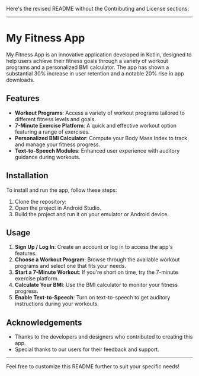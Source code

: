 Here's the revised README without the Contributing and License sections:

---

# My Fitness App

My Fitness App is an innovative application developed in Kotlin, designed to help users achieve their fitness goals through a variety of workout programs and a personalized BMI calculator. The app has shown a substantial 30% increase in user retention and a notable 20% rise in app downloads.

## Features

- **Workout Programs**: Access a variety of workout programs tailored to different fitness levels and goals.
- **7-Minute Exercise Platform**: A quick and effective workout option featuring a range of exercises.
- **Personalized BMI Calculator**: Compute your Body Mass Index to track and manage your fitness progress.
- **Text-to-Speech Modules**: Enhanced user experience with auditory guidance during workouts.

## Installation

To install and run the app, follow these steps:

1. Clone the repository:
2. Open the project in Android Studio.
3. Build the project and run it on your emulator or Android device.

## Usage

1. **Sign Up / Log In**: Create an account or log in to access the app's features.
2. **Choose a Workout Program**: Browse through the available workout programs and select one that fits your needs.
3. **Start a 7-Minute Workout**: If you're short on time, try the 7-minute exercise platform.
4. **Calculate Your BMI**: Use the BMI calculator to monitor your fitness progress.
5. **Enable Text-to-Speech**: Turn on text-to-speech to get auditory instructions during your workouts.

## Acknowledgements

- Thanks to the developers and designers who contributed to creating this app.
- Special thanks to our users for their feedback and support.

---

Feel free to customize this README further to suit your specific needs!
